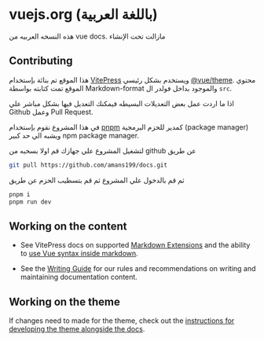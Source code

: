 # vuejs.org (باللغة العربية)

هذه النسخه العربيه من vue docs. مازالت تحت الإنشاء

## Contributing

هذا الموقع تم بنائة بإستخدام [VitePress](https://github.com/vuejs/vitepress) ويستخدم بشكل رئيسي [@vue/theme](https://github.com/vuejs/vue-theme).
محتوي الموقع تمت كتابته بواسطة Markdown-format والموجود بداخل فولدر ال `src`.

اذا ما اردت عمل بعض التعديلات البسيطه فيمكنك التعديل فيها بشكل مباشر علي Github وعمل Pull Request.

في هذا المشروع نقوم بإستخدام [pnpm](https://pnpm.io/) كمدير للحزم البرمجية (package manager) ويشبه الي حد كبير npm package manager.

لتشغيل المشروع علي جهازك قم اولا بسحبه من github عن طريق 
```bash
git pull https://github.com/amans199/docs.git
```
ثم قم بالدخول علي المشروع ثم قم بتسطيب الحزم عن طريق 

```bash
pnpm i
pnpm run dev
```

## Working on the content

- See VitePress docs on supported [Markdown Extensions](https://vitepress.vuejs.org/guide/markdown.html) and the ability to [use Vue syntax inside markdown](https://vitepress.vuejs.org/guide/using-vue.html).

- See the [Writing Guide](https://github.com/vuejs/docs/blob/main/.github/contributing/writing-guide.md) for our rules and recommendations on writing and maintaining documentation content.

## Working on the theme

If changes need to made for the theme, check out the [instructions for developing the theme alongside the docs](https://github.com/vuejs/vue-theme#developing-with-real-content).
